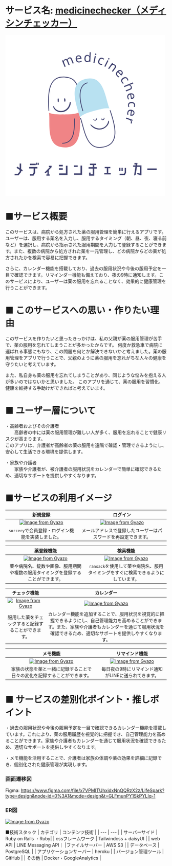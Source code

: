 # サービス名: [medicinechecker（メディシンチェッカー）](https://medicine-checker.com/)
[![alt text](app/assets/images/mdc.png)](https://medicine-checker.com/)

# ■サービス概要

このサービスは、病院から処方された薬の服用管理を簡単に行えるアプリです。ユーザーは、服用する薬名を入力し、服用するタイミング（朝、昼、夜、寝る前など）を選択し、病院から指示された服用期間を入力して登録することができます。また、複数の病院から処方された薬を一元管理し、どの病院からどの薬が処方されたかを検索で容易に把握できます。

さらに、カレンダー機能を搭載しており、過去の服用状況や今後の服用予定を一目で確認できます。リマインダー機能も備えており、夜の9時に通知します。このサービスにより、ユーザーは薬の服用を忘れることなく、効果的に健康管理を行うことができます。

# ■ このサービスへの思い・作りたい理由
このサービスを作りたいと思ったきっかけは、私の父親が薬の服用管理が苦手で、薬の服用を忘れてしまうことが多かったからです。
何度か救急車で病院に運ばれる事態にもなり、この問題を何とか解決できないかと考えました。薬の服用管理をアプリで行うことで、父親のように薬の服用を忘れがちな人々の健康を守りたいと考えています。

また、私自身も薬の服用を忘れてしまうことがあり、同じような悩みを抱える人が多いのではないかと思いました。
このアプリを通じて、薬の服用を習慣化、健康を維持する手助けができればと考えています。

# ■ ユーザー層について

・高齢者およびその介護者
<br>
　　高齢者の中には薬の服用管理が難しい人が多く、服用を忘れることで健康リスクが高まります。
<br>
   このアプリは、介護者が高齢者の薬の服用を遠隔で確認・管理できるようにし、安心して生活できる環境を提供します。

・家族や介護者
<br>
　　家族や介護者が、被介護者の服用状況をカレンダーで簡単に確認できるため、適切なサポートを提供しやすくなります。


# ■サービスの利用イメージ
|新規登録| ログイン|
|:-:|:-:|
|[![Image from Gyazo](https://i.gyazo.com/6d4bdb77b0b3fe339b32161c9405b13d.jpg)](https://gyazo.com/6d4bdb77b0b3fe339b32161c9405b13d)|[![Image from Gyazo](https://i.gyazo.com/e96c5a3edbc3e0fef4519839deee39eb.jpg)](https://gyazo.com/e96c5a3edbc3e0fef4519839deee39eb)|
|`sorcery`で会員登録・ログイン機能を実装しました。|メールアドレスで登録したユーザーはパスワードを再設定できます。|

|薬登録機能|検索機能|
|:-:|:-:|
|[![Image from Gyazo](https://i.gyazo.com/c01afc12aefa5270857989065226e079.gif)](https://gyazo.com/c01afc12aefa5270857989065226e079)|[![Image from Gyazo](https://i.gyazo.com/152b074102348d74b9d4d540e36b1da5.gif)](https://gyazo.com/152b074102348d74b9d4d540e36b1da5)|
|薬や病院名、錠数や画像、服用期間や複数の服用タイミングを登録することができます。|`ransack`を使用して薬や病院名、服用タイミングをすぐに検索できるようにしています。|

|チェック機能|カレンダー|
|:-:|:-:|
|[![Image from Gyazo](https://i.gyazo.com/386c7a613a096a62ecf1760f5b29b17f.gif)](https://gyazo.com/386c7a613a096a62ecf1760f5b29b17f)|[![Image from Gyazo](https://i.gyazo.com/b2a8f25fdc5b07123fa9052fc4363890.jpg)](https://gyazo.com/b2a8f25fdc5b07123fa9052fc4363890)|
|服用した薬をチェックすると記録することができます。|カレンダー機能を追加することで、服用状況を視覚的に把握できるようにし、自己管理能力を高めることができます。また、家族や介護者もカレンダーを通じて服用状況を確認できるため、適切なサポートを提供しやすくなります。|

|メモ機能|リマインド機能|
|:-:|:-:|
|[![Image from Gyazo](https://i.gyazo.com/414f38056a91695c5f8bfb44f57508ef.gif)](https://gyazo.com/414f38056a91695c5f8bfb44f57508ef)|[![Image from Gyazo](https://i.gyazo.com/87e2af56a7a9b5168b525b91629c91c0.jpg)](https://gyazo.com/87e2af56a7a9b5168b525b91629c91c0)|
|家族の状態を薬と一緒に記録することで日々の変化を記録することができます。|毎日夜の9時にリマインド通知がLINEに送られてきます。|



# ■ サービスの差別化ポイント・推しポイント
・過去の服用状況や今後の服用予定を一目で確認できるカレンダー機能を搭載しています。これにより、薬の服用履歴を視覚的に把握でき、自己管理能力を高めることができます。家族や介護者もカレンダーを通じて服用状況を確認できるため、適切なサポートを提供しやすくなります。

・メモ機能を活用することで、介護者は家族の体調や薬の効果を詳細に記録でき、個別化された健康管理が実現します。

### 画面遷移図
Figma: https://www.figma.com/file/x7VPMITUhxidxNnQQRzX2z/LifeSpark?type=design&node-id=0%3A1&mode=design&t=GLFmunPY1SkPYLIq-1

### ER図
[![Image from Gyazo](https://i.gyazo.com/c49d5464e528b378d63c49f042aa3d46.jpg)](https://gyazo.com/c49d5464e528b378d63c49f042aa3d46)

■技術スタック
| カテゴリ | コンテンツ技術 |
| --- | --- |
| サーバーサイド | Ruby on Rails ・Ruby|
| cssフレームワーク | Tailwindcss + daisyUI |
| web API | LINE Messaging API｜
|ファイルサーバー | AWS S3 |
| データベース | PostgreSQL |
| アプリケーションサーバー | heroku |
| バージョン管理ツール | GitHub |
| その他 | Docker・GoogleAnalytics |

